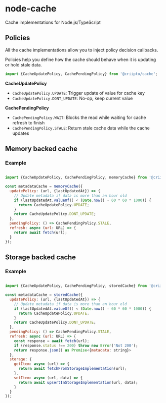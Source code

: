 # node-cache

Cache implementations for Node.js/TypeScript

## Policies

All the cache implementations allow you to inject policy decision callbacks.

Policies help you define how the cache should behave when it is updating or hold stale data.

```js
import {CacheUpdatePolicy, CachePendingPolicy} from '@criipto/cache';
```

**CacheUpdatePolicy**

- `CacheUpdatePolicy.UPDATE`: Trigger update of value for cache key
- `CacheUpdatePolicy.DONT_UPDATE`: No-op, keep current value

**CachePendingPolicy**

- `CachePendingPolicy.WAIT`: Blocks the read while waiting for cache refresh to finish
- `CachePendingPolicy.STALE`: Return stale cache data while the cache updates

## Memory backed cache

### Example

```js

import {CacheUpdatePolicy, CachePendingPolicy, memoryCache} from '@criipto/cache';

const metadataCache = memoryCache({
  updatePolicy: (url, {lastUpdatedAt}) => {
    // Update metadata if data is more than an hour old
    if (lastUpdatedAt.valueOf() < (Date.now() - 60 * 60 * 1000)) {
      return CacheUpdatePolicy.UPDATE;
    }
    return CacheUpdatePolicy.DONT_UPDATE;
  },
  pendingPolicy: () => CachePendingPolicy.STALE,
  refresh: async (url: URL) => {
    return await fetch(url);
  }
});
```

## Storage backed cache

### Example

```js

import {CacheUpdatePolicy, CachePendingPolicy, storedCache} from '@criipto/cache';

const metadataCache = storedCache({
  updatePolicy: (url, {lastUpdatedAt}) => {
    // Update metadata if data is more than an hour old
    if (lastUpdatedAt.valueOf() < (Date.now() - 60 * 60 * 1000)) {
      return CacheUpdatePolicy.UPDATE;
    }
    return CacheUpdatePolicy.DONT_UPDATE;
  },
  pendingPolicy: () => CachePendingPolicy.STALE,
  refresh: async (url: URL) => {
    const response = await fetch(url);
    if (response.status !== 200) throw new Error('Not 200');
    return response.json() as Promise<{metadata: string}>
  },
  storage: {
    getItem: async (url) => {
      return await fetchFromStorageImplementation(url);
    },
    setItem: async (url, data) => {
      return await upsertInStorageImplementation(url, data);
    }
  }
});
```